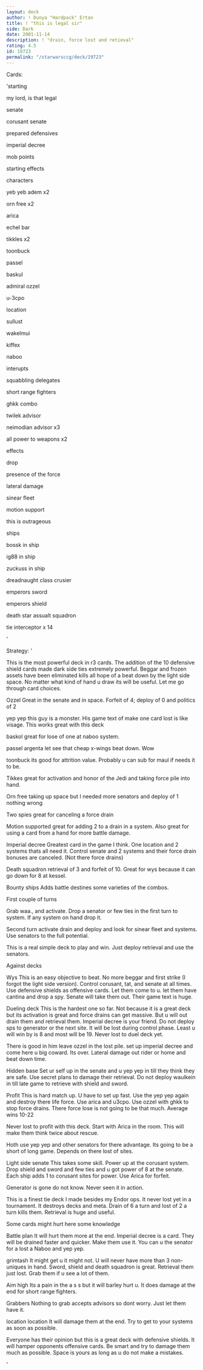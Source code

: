```yaml
---
layout: deck
author: ! Dunya "Hardpack" Ertan
title: ! "this is legal sir"
side: Dark
date: 2001-11-14
description: ! "drain, force lost and retieval"
rating: 4.5
id: 19723
permalink: "/starwarsccg/deck/19723"
---
```

Cards: 

'starting

my lord, is that legal

senate

corusant senate

prepared defensives

imperial decree

mob points

starting effects


characters

yeb yeb adem x2

orn free x2

arica 

echel bar

tikkles x2

toonbuck

passel

baskul

admiral ozzel

u-3cpo


location

sullust

wakelmui

kiffex

naboo


interupts

squabbling delegates

short range fighters

ghkk combo

twilek advisor

neimodian advisor x3

all power to weapons x2


effects

drop

presence of the force

lateral damage

sinear fleet

motion support

this is outrageous


ships

bossk in ship

ig88 in ship 

zuckuss in ship

dreadnaught class crusier

emperors sword

emperors shield

death star assualt squadron

tie interceptor x 14




'

Strategy: '

This is the most powerful deck in r3 cards. The addition of the 10 defensive shield cards made dark side ties extremely powerful. Beggar and frozen assets have been eliminated kills all hope of a beat down by the light side space. No matter what kind of hand u draw its will be useful. Let me go through card choices.


Ozzel Great in the senate and in space. Forfeit of 4; deploy of 0 and politics of 2


yep yep this guy is a monster. His game text of make one card lost is like visage. This works great with this deck


baskol great for lose of one at naboo system. 


passel argenta let see that cheap x-wings beat down.  Wow


toonbuck its good for attrition value. Probably u can sub for maul if needs it to be.


Tikkes  great for activation and honor of the Jedi and taking force pile into hand. 


Orn free taking up space but I needed more senators and deploy of 1 nothing wrong


Two spies great for canceling a force drain


Motion supported great for adding 2 to a drain in a system. Also great for using a card from a hand for more battle damage.


Imperial decree  Greatest card in the game I think. One location and 2 systems thats all need it. Control senate and 2 systems and their force drain bonuses are canceled. (Not there force drains) 


Death squadron retrieval of 3 and forfeit of 10. Great for wys because it can go down for 8 at kessel.


Bounty ships Adds battle destines some varieties of the combos.


First couple of turns


Grab waa., and activate. Drop a senator or few ties in the first turn to system. If any system on hand drop it. 


Second turn activate drain and deploy and look for sinear fleet and systems. Use senators to the full potential.


This is a real simple deck to play and win. Just deploy retrieval and use the senators.


Against decks


Wys This is an easy objective to beat. No more beggar and first strike (I forgot the light side version). Control corusant, tat, and senate at all times. Use defensive shields as offensive cards. Let them come to u. let them have cantina and drop a spy. Senate will take them out. Their game text is huge.


Dueling deck This is the hardest one so far. Not because it is a great deck but its activation is great and force drains can get massive. But u will out drain them and retrieval them. Imperial decree is your friend. Do not deploy sps to generator or the next site. It will be lost during control phase. Least u will win by is 8 and most will be 19. Never lost to duel deck yet.


There is good in him leave ozzel in the lost pile. set up imperial decree and come here u big coward. Its over. Lateral damage out rider or home and beat down time.


Hidden base Set ur self up in the senate and u yep yep in till they think they are safe. Use secret plans to damage their retrieval. Do not deploy waulkein in till late game to retrieve with shield and sword. 


Profit This is hard match up. U have to set up fast. Use the yep yep again and destroy there life force. Use arica and u3cpo. Use ozzel with ghkk to stop force drains. There force lose is not going to be that much. Average wins 10-22

Never lost to profit with this deck. Start with Arica in the room. This will make them think twice about rescue.


Hoth use yep yep and other senators for there advantage. Its going to be a short of long game. Depends on there lost of sites.


Light side senate This takes some skill. Power up at the corusant system. Drop shield and sword and few ties and u got power of 8 at the senate. Each ship adds 1 to corusant sites for power. Use Arica for forfeit. 


Generator is gone do not know. Never seen it in action. 


This is a finest tie deck I made besides my Endor ops. It never lost yet in a tournament. It destroys decks and meta. Drain of 6 a turn and lost of 2 a turn kills them. Retrieval is huge and useful.


Some cards might hurt here some knowledge


Battle plan It will hurt them more at the end. Imperial decree is a card. They will be drained faster and quicker. Make them use it. You can u the senator for a lost a Naboo and yep yep.


grimtash It might get u it might not. U will never have more than 3 non-uniques in hand. Sword, shield and death squadron is great. Retrieval them just lost. Grab them if u see a lot of them.


Aim high Its a pain in the a s s but it will barley hurt u. It does damage at the end for short range fighters.


Grabbers Nothing to grab accepts advisors so dont worry. Just let them have it. 


location location It will damage them at the end. Try to get to your systems as soon as possible.




Everyone has their opinion but this is a great deck with defensive shields. It will hamper opponents offensive cards. Be smart and try to damage them much as possible. Space is yours as long as u do not make a mistakes. 

'
